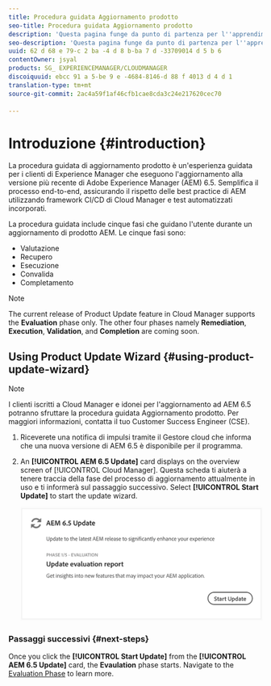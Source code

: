 ```yaml
---
title: Procedura guidata Aggiornamento prodotto
seo-title: Procedura guidata Aggiornamento prodotto
description: 'Questa pagina funge da punto di partenza per l''apprendimento guidata Aggiornamento prodotto. '
seo-description: 'Questa pagina funge da punto di partenza per l''apprendimento guidata Aggiornamento prodotto. '
uuid: 62 d 68 e 79-c 2 ba -4 d 8 b-ba 7 d -33709014 d 5 b 6
contentOwner: jsyal
products: SG_ EXPERIENCEMANAGER/CLOUDMANAGER
discoiquuid: ebcc 91 a 5-be 9 e -4684-8146-d 88 f 4013 d 4 d 1
translation-type: tm+mt
source-git-commit: 2ac4a59f1af46cfb1cae8cda3c24e217620cec70

---
```



# Introduzione {#introduction}

La procedura guidata di aggiornamento prodotto è un&#39;esperienza guidata per i clienti di Experience Manager che eseguono l&#39;aggiornamento alla versione più recente di Adobe Experience Manager (AEM) 6.5. Semplifica il processo end-to-end, assicurando il rispetto delle best practice di AEM utilizzando framework CI/CD di Cloud Manager e test automatizzati incorporati.

La procedura guidata include cinque fasi che guidano l&#39;utente durante un aggiornamento di prodotto AEM. Le cinque fasi sono:

* Valutazione
* Recupero
* Esecuzione
* Convalida
* Completamento

>[!NOTE]
>The current release of Product Update feature in Cloud Manager supports the **Evaluation** phase only. The other four phases namely **Remediation**, **Execution**, **Validation**, and **Completion** are coming soon.


## Using Product Update Wizard {#using-product-update-wizard}

>[!NOTE]
>I clienti iscritti a Cloud Manager e idonei per l&#39;aggiornamento ad AEM 6.5 potranno sfruttare la procedura guidata Aggiornamento prodotto. Per maggiori informazioni, contatta il tuo Customer Success Engineer (CSE).

1. Riceverete una notifica di impulsi tramite il Gestore cloud che informa che una nuova versione di AEM 6.5 è disponibile per il programma.

1. An **[!UICONTROL AEM 6.5 Update]** card displays on the overview screen of [!UICONTROL Cloud Manager]. Questa scheda ti aiuterà a tenere traccia della fase del processo di aggiornamento attualmente in uso e ti informerà sul passaggio successivo. Select **[!UICONTROL Start Update]** to start the update wizard.

   ![](assets/Start-Update.png)

### Passaggi successivi {#next-steps}

Once you click the **[!UICONTROL Start Update]** from the **[!UICONTROL AEM 6.5 Update]** card, the **Evaulation** phase starts.
Navigate to the [Evaluation Phase](evaluation.md) to learn more.
